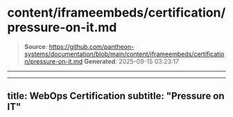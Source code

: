# content/iframeembeds/certification/pressure-on-it.md

> **Source**: https://github.com/pantheon-systems/documentation/blob/main/content/iframeembeds/certification/pressure-on-it.md
> **Generated**: 2025-09-15 03:23:17

---

---
title: WebOps Certification
subtitle: "Pressure on IT"
---

<Partial file="certification-guide/pressure-on-it.md" />
